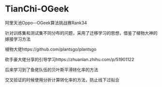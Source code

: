 # TianChi-OGeek
阿里天池Oppo--OGeek算法挑战赛Rank34

针对训练集和测试集不同分布的问题，采用了迁移学习的思想，借鉴了植物大神的嫁接学习方法

植物大佬https://github.com/plantsgo/plantsgo

砍手豪大佬分享的引导学习https://zhuanlan.zhihu.com/p/51901122

后来学习到了鱼佬队伍的贝叶斯平滑转化率的方法

交叉验证的时候使用分折计算转化率的方法，防止线下过拟合

